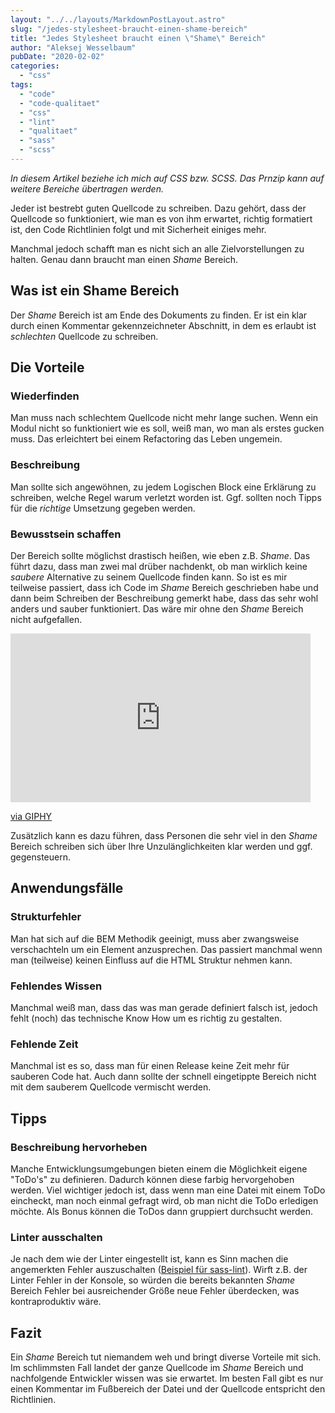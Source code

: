 ```yaml
---
layout: "../../layouts/MarkdownPostLayout.astro"
slug: "/jedes-stylesheet-braucht-einen-shame-bereich"  
title: "Jedes Stylesheet braucht einen \"Shame\" Bereich"
author: "Aleksej Wesselbaum"
pubDate: "2020-02-02"
categories: 
  - "css"
tags: 
  - "code"
  - "code-qualitaet"
  - "css"
  - "lint"
  - "qualitaet"
  - "sass"
  - "scss"
---
```


_In diesem Artikel beziehe ich mich auf CSS bzw. SCSS. Das Prnzip kann auf weitere Bereiche übertragen werden._

Jeder ist bestrebt guten Quellcode zu schreiben. Dazu gehört, dass der Quellcode so funktioniert, wie man es von ihm erwartet, richtig formatiert ist, den Code Richtlinien folgt und mit Sicherheit einiges mehr.

Manchmal jedoch schafft man es nicht sich an alle Zielvorstellungen zu halten. Genau dann braucht man einen _Shame_ Bereich.

## Was ist ein Shame Bereich

Der _Shame_ Bereich ist am Ende des Dokuments zu finden. Er ist ein klar durch einen Kommentar gekennzeichneter Abschnitt, in dem es erlaubt ist _schlechten_ Quellcode zu schreiben.

## Die Vorteile

### Wiederfinden

Man muss nach schlechtem Quellcode nicht mehr lange suchen. Wenn ein Modul nicht so funktioniert wie es soll, weiß man, wo man als erstes gucken muss. Das erleichtert bei einem Refactoring das Leben ungemein.

### Beschreibung

Man sollte sich angewöhnen, zu jedem Logischen Block eine Erklärung zu schreiben, welche Regel warum verletzt worden ist. Ggf. sollten noch Tipps für die _richtige_ Umsetzung gegeben werden.

### Bewusstsein schaffen

Der Bereich sollte möglichst drastisch heißen, wie eben z.B. _Shame_. Das führt dazu, dass man zwei mal drüber nachdenkt, ob man wirklich keine _saubere_ Alternative zu seinem Quellcode finden kann. So ist es mir teilweise passiert, dass ich Code im _Shame_ Bereich geschrieben habe und dann beim Schreiben der Beschreibung gemerkt habe, dass das sehr wohl anders und sauber funktioniert. Das wäre mir ohne den _Shame_ Bereich nicht aufgefallen.

<iframe src="https://giphy.com/embed/vX9WcCiWwUF7G" width="480" height="270" frameborder="0" class="giphy-embed" allowfullscreen></iframe>

[via GIPHY](https://giphy.com/gifs/mrw-mods-bethesda-vX9WcCiWwUF7G)

Zusätzlich kann es dazu führen, dass Personen die sehr viel in den _Shame_ Bereich schreiben sich über Ihre Unzulänglichkeiten klar werden und ggf. gegensteuern.

## Anwendungsfälle

### Strukturfehler

Man hat sich auf die BEM Methodik geeinigt, muss aber zwangsweise verschachteln um ein Element anzusprechen. Das passiert manchmal wenn man (teilweise) keinen Einfluss auf die HTML Struktur nehmen kann.

### Fehlendes Wissen

Manchmal weiß man, dass das was man gerade definiert falsch ist, jedoch fehlt (noch) das technische Know How um es richtig zu gestalten.

### Fehlende Zeit

Manchmal ist es so, dass man für einen Release keine Zeit mehr für sauberen Code hat. Auch dann sollte der schnell eingetippte Bereich nicht mit dem sauberem Quellcode vermischt werden.

## Tipps

### Beschreibung hervorheben

Manche Entwicklungsumgebungen bieten einem die Möglichkeit eigene "ToDo's" zu definieren. Dadurch können diese farbig hervorgehoben werden. Viel wichtiger jedoch ist, dass wenn man eine Datei mit einem ToDo eincheckt, man noch einmal gefragt wird, ob man nicht die ToDo erledigen möchte. Als Bonus können die ToDos dann gruppiert durchsucht werden.

### Linter ausschalten

Je nach dem wie der Linter eingestellt ist, kann es Sinn machen die angemerkten Fehler auszuschalten ([Beispiel für sass-lint](https://github.com/sasstools/sass-lint/blob/develop/README.md#disabling-linters-via-source)). Wirft z.B. der Linter Fehler in der Konsole, so würden die bereits bekannten _Shame_ Bereich Fehler bei ausreichender Größe neue Fehler überdecken, was kontraproduktiv wäre.

## Fazit

Ein _Shame_ Bereich tut niemandem weh und bringt diverse Vorteile mit sich. Im schlimmsten Fall landet der ganze Quellcode im _Shame_ Bereich und nachfolgende Entwickler wissen was sie erwartet. Im besten Fall gibt es nur einen Kommentar im Fußbereich der Datei und der Quellcode entspricht den Richtlinien.

